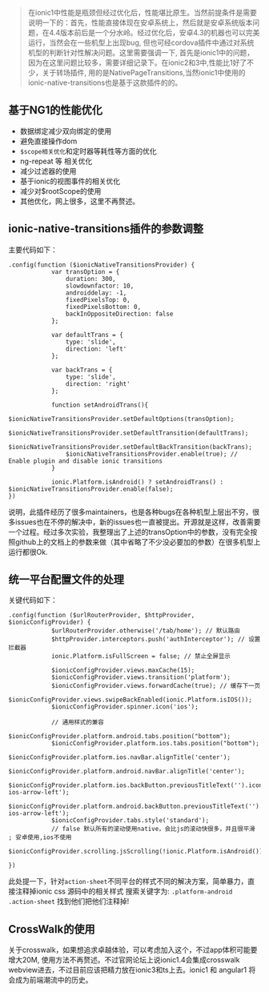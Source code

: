 > 在ionic1中性能是瓶颈但经过优化后，性能堪比原生。当然前提条件是需要说明一下的：首先，性能直接体现在安卓系统上，然后就是安卓系统版本问题，在4.4版本前后是一个分水岭。经过优化后，安卓4.3的机器也可以完美运行，当然会在一些机型上出现bug, 但也可经cordova插件中通过对系统机型的判断针对性解决问题。这里需要强调一下, 首先是ionic1中的问题，因为在这里问题比较多，需要详细记录下。在ionic2和3中,性能比1好了不少，关于转场插件, 用的是NativePageTransitions,当然ionic1中使用的ionic-native-transitions也是基于这款插件的的。

## __基于NG1的性能优化__
- 数据绑定减少双向绑定的使用
- 避免直接操作dom
- `$scope相关优化`和定时器等耗性等方面的优化
- ng-repeat 等 相关优化
- 减少过滤器的使用
- 基于ionic的视图事件的相关优化
- 减少对$rootScope的使用
- 其他优化，网上很多，这里不再赘述。

## __ionic-native-transitions插件的参数调整__
主要代码如下：
```
.config(function ($ionicNativeTransitionsProvider) {
            var transOption = {
                duration: 300,
                slowdownfactor: 10,
                androiddelay: -1,
                fixedPixelsTop: 0,
                fixedPixelsBottom: 0,
                backInOppositeDirection: false
            };

            var defaultTrans = {
                type: 'slide',
                direction: 'left'
            };

            var backTrans = {
                type: 'slide',
                direction: 'right'
            };

            function setAndroidTrans(){
                $ionicNativeTransitionsProvider.setDefaultOptions(transOption);
                $ionicNativeTransitionsProvider.setDefaultTransition(defaultTrans);
                $ionicNativeTransitionsProvider.setDefaultBackTransition(backTrans);
                $ionicNativeTransitionsProvider.enable(true); // Enable plugin and disable ionic transitions
            }

            ionic.Platform.isAndroid() ? setAndroidTrans() : $ionicNativeTransitionsProvider.enable(false);
})

```
说明，此插件经历了很多maintainers，也是各种bugs在各种机型上层出不穷，很多issues也在不停的解决中，新的issues也一直被提出。开源就是这样，改善需要一个过程。经过多次实验，我整理出了上述的transOption中的参数，没有完全按照github上的文档上的参数来做（其中省略了不少没必要加的参数）在很多机型上运行都很Ok.

## __统一平台配置文件的处理__
关键代码如下：

```
.config(function ($urlRouterProvider, $httpProvider, $ionicConfigProvider) {
            $urlRouterProvider.otherwise('/tab/home'); // 默认路由
            $httpProvider.interceptors.push('authInterceptor'); // 设置拦截器
            ionic.Platform.isFullScreen = false; // 禁止全屏显示

            $ionicConfigProvider.views.maxCache(15);
            $ionicConfigProvider.views.transition('platform');
            $ionicConfigProvider.views.forwardCache(true); // 缓存下一页
            $ionicConfigProvider.views.swipeBackEnabled(ionic.Platform.isIOS());
            $ionicConfigProvider.spinner.icon('ios');

            // 通用样式的兼容
            $ionicConfigProvider.platform.android.tabs.position("bottom");
            $ionicConfigProvider.platform.ios.tabs.position("bottom");
            $ionicConfigProvider.platform.ios.navBar.alignTitle('center');
            $ionicConfigProvider.platform.android.navBar.alignTitle('center');
            $ionicConfigProvider.platform.ios.backButton.previousTitleText('').icon('ion-ios-arrow-left');
            $ionicConfigProvider.platform.android.backButton.previousTitleText('').icon('ion-ios-arrow-left');
            $ionicConfigProvider.tabs.style('standard');
			// false 默认所有的滚动使用native，会比js的滚动快很多，并且很平滑 ; 安卓使用,ios不使用
			$ionicConfigProvider.scrolling.jsScrolling(!ionic.Platform.isAndroid()); 
								
})

```

此处提一下，针对`action-sheet`不同平台的样式不同的解决方案，简单暴力，直接注释掉ionic css 源码中的相关样式 搜索关键字为: `.platform-android .action-sheet` 找到他们把他们注释掉!


## __CrossWalk的使用__
关于crosswalk，如果想追求卓越体验，可以考虑加入这个，不过app体积可能要增大20M, 使用方法不再赘述。不过官网论坛上说ionic1.4会集成crosswalk webview进去，不过目前应该把精力放在ionic3和ts上去。ionic1 和 angular1 将会成为前端潮流中的历史。